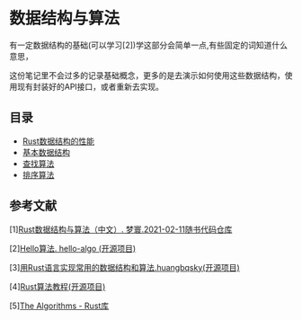 # 数据结构与算法
有一定数据结构的基础(可以学习[2])学这部分会简单一点,有些固定的词知道什么意思，

这份笔记里不会过多的记录基础概念，更多的是去演示如何使用这些数据结构，使用现有封装好的API接口，或者重新去实现。


## 目录
 - [Rust数据结构的性能](./Rust数据结构的性能.md)
 - [基本数据结构](./基本数据结构.md)
 - [查找算法](./查找算法.md)
 - [排序算法](./排序算法.md)

## 参考文献
[1][Rust数据结构与算法（中文）. 梦寰.2021-02-11](https://github.com/QMHTMY/RustBook/tree/main/books)[随书代码仓库](https://github.com/QMHTMY/RustBook/tree/main)

[2][Hello算法. hello-algo (开源项目)](https://www.hello-algo.com/chapter_hello_algo/)

[3][用Rust语言实现常用的数据结构和算法.huangbqsky(开源项目)](https://github.com/huangbqsky/rust-datastruct-and-algorithm?tab=readme-ov-file)

[4][Rust算法教程(开源项目)](https://algo.course.rs/)

[5][The Algorithms - Rust库](https://github.com/TheAlgorithms/Rust)







